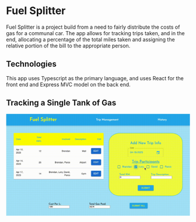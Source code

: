 # Fuel Splitter

Fuel Splitter is a project build from a need to fairly distribute the costs of gas for a communal car. The app allows for tracking trips taken, and in the end, allocating a percentage of the total miles taken and assigning the relative portion of the bill to the appropriate person.

## Technologies

This app uses Typescript as the primary language, and uses React for the front end and Express MVC model on the back end.

## Tracking a Single Tank of Gas

![Single Trip](https://github.com/woobrendan/Fuel_Splitter/blob/main/fuel_splitter/public/single_trip.gif?raw=true)
